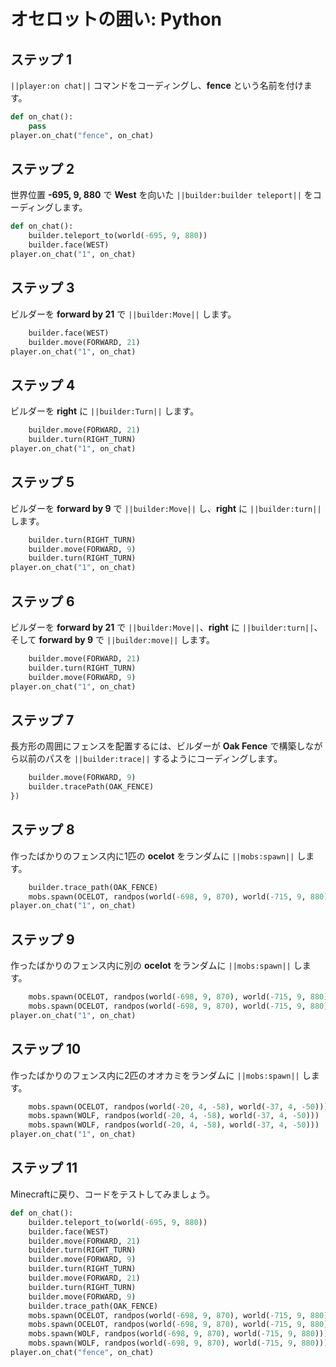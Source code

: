 # オセロットの囲い: Python

## ステップ 1
``||player:on chat||`` コマンドをコーディングし、**fence** という名前を付けます。

```python
def on_chat():
    pass
player.on_chat("fence", on_chat)
```

## ステップ 2

世界位置 **-695, 9, 880** で **West** を向いた ``||builder:builder teleport||`` をコーディングします。

```python
def on_chat():
    builder.teleport_to(world(-695, 9, 880))
    builder.face(WEST)
player.on_chat("1", on_chat)
```

## ステップ 3

ビルダーを **forward by 21** で ``||builder:Move||`` します。

```python
    builder.face(WEST)
    builder.move(FORWARD, 21)
player.on_chat("1", on_chat)
```

## ステップ 4

ビルダーを **right** に ``||builder:Turn||`` します。

```python
    builder.move(FORWARD, 21)
    builder.turn(RIGHT_TURN)
player.on_chat("1", on_chat)
```

## ステップ 5

ビルダーを **forward by 9** で ``||builder:Move||`` し、**right** に ``||builder:turn||`` します。

```python
    builder.turn(RIGHT_TURN)
    builder.move(FORWARD, 9)
    builder.turn(RIGHT_TURN)
player.on_chat("1", on_chat)
```

## ステップ 6

ビルダーを **forward by 21** で ``||builder:Move||``、**right** に ``||builder:turn||``、そして **forward by 9** で ``||builder:move||`` します。

```python
    builder.move(FORWARD, 21)
    builder.turn(RIGHT_TURN)
    builder.move(FORWARD, 9)
player.on_chat("1", on_chat)
```

## ステップ 7

長方形の周囲にフェンスを配置するには、ビルダーが **Oak Fence** で構築しながら以前のパスを ``||builder:trace||`` するようにコーディングします。

```python
    builder.move(FORWARD, 9)
    builder.tracePath(OAK_FENCE)
})
```

## ステップ 8

作ったばかりのフェンス内に1匹の **ocelot** をランダムに ``||mobs:spawn||`` します。

```python
    builder.trace_path(OAK_FENCE)
    mobs.spawn(OCELOT, randpos(world(-698, 9, 870), world(-715, 9, 880)))
player.on_chat("1", on_chat)
```

## ステップ 9

作ったばかりのフェンス内に別の **ocelot** をランダムに ``||mobs:spawn||`` します。

```python
    mobs.spawn(OCELOT, randpos(world(-698, 9, 870), world(-715, 9, 880)))
    mobs.spawn(OCELOT, randpos(world(-698, 9, 870), world(-715, 9, 880)))
player.on_chat("1", on_chat)
```

## ステップ 10

作ったばかりのフェンス内に2匹のオオカミをランダムに ``||mobs:spawn||`` します。

```python
    mobs.spawn(OCELOT, randpos(world(-20, 4, -58), world(-37, 4, -50)))
    mobs.spawn(WOLF, randpos(world(-20, 4, -58), world(-37, 4, -50)))
    mobs.spawn(WOLF, randpos(world(-20, 4, -58), world(-37, 4, -50)))
player.on_chat("1", on_chat)
```

## ステップ 11

Minecraftに戻り、コードをテストしてみましょう。

```python
def on_chat():
    builder.teleport_to(world(-695, 9, 880))
    builder.face(WEST)
    builder.move(FORWARD, 21)
    builder.turn(RIGHT_TURN)
    builder.move(FORWARD, 9)
    builder.turn(RIGHT_TURN)
    builder.move(FORWARD, 21)
    builder.turn(RIGHT_TURN)
    builder.move(FORWARD, 9)
    builder.trace_path(OAK_FENCE)
    mobs.spawn(OCELOT, randpos(world(-698, 9, 870), world(-715, 9, 880)))
    mobs.spawn(OCELOT, randpos(world(-698, 9, 870), world(-715, 9, 880)))
    mobs.spawn(WOLF, randpos(world(-698, 9, 870), world(-715, 9, 880)))
    mobs.spawn(WOLF, randpos(world(-698, 9, 870), world(-715, 9, 880)))
player.on_chat("fence", on_chat)
```